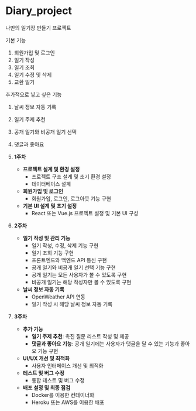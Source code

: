 # Diary_project
나만의 일기장 만들기 프로젝트

기본 기능
1. 회원가입 및 로그인
2. 일기 작성
3. 일기 조회
4. 일기 수정 및 삭제
5. 교환 일기

추가적으로 넣고 싶은 기능
1. 날씨 정보 자동 기록
2. 일기 주제 추천
3. 공개 일기와 비공개 일기 선택
4. 댓글과 좋아요

1. **1주차**
   - **프로젝트 설계 및 환경 설정**
     - 프로젝트 구조 설계 및 초기 환경 설정
     - 데이터베이스 설계 
   - **회원가입 및 로그인**
     - 회원가입, 로그인, 로그아웃 기능 구현
   - **기본 UI 설계 및 초기 설정**
     - React 또는 Vue.js 프로젝트 설정 및 기본 UI 구성

2. **2주차**
   - **일기 작성 및 관리 기능**
     - 일기 작성, 수정, 삭제 기능 구현 
     - 일기 조회 기능 구현
     - 프론트엔드와 백엔드 API 통신 구현
     - 공개 일기와 비공개 일기 선택 기능 구현
     - 공개 일기는 모든 사용자가 볼 수 있도록 구현
     - 비공개 일기는 해당 작성자만 볼 수 있도록 구현
   - **날씨 정보 자동 기록**
     - OpenWeather API 연동
     - 일기 작성 시 해당 날씨 정보 자동 기록

3. **3주차**
   - **추가 기능**
     - **일기 주제 추천**: 촉진 질문 리스트 작성 및 제공
     - **댓글과 좋아요 기능**: 공개 일기에는 사용자가 댓글을 달 수 있는 기능과 좋아요 기능 구현
   - **UI/UX 개선 및 최적화**
     - 사용자 인터페이스 개선 및 최적화
   - **테스트 및 버그 수정**
     - 통합 테스트 및 버그 수정
   - **배포 설정 및 최종 점검**
     - Docker를 이용한 컨테이너화
     - Heroku 또는 AWS를 이용한 배포


